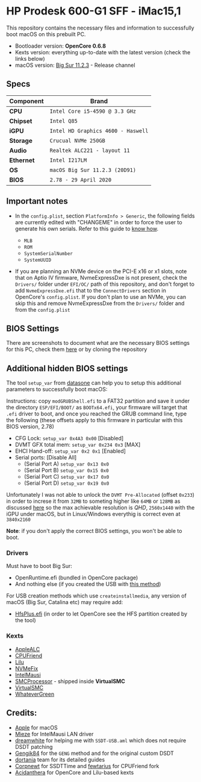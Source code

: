 # HP Prodesk 600-G1 SFF - iMac15,1

This repository contains the necessary files and information to successfully boot macOS on this prebuilt PC. 
- Bootloader version: **OpenCore 0.6.8**
- Kexts version: everything up-to-date with the latest version (check the links below)
- macOS version: [Big Sur 11.2.3](https://www.apple.com/macos/big-sur) - Release channel

## Specs

| Component      | Brand                                     |
|----------------|-------------------------------------------|
| **CPU**        | `Intel Core i5-4590 @ 3.3 GHz`            |
| **Chipset**    | `Intel Q85`                               |
| **iGPU**       | `Intel HD Graphics 4600 - Haswell`        |
| **Storage**    | `Crucual NVMe 250GB`                      |
| **Audio**      | `Realtek ALC221 - layout 11`              |
| **Ethernet**   | `Intel I217LM`                            |
| **OS**         | `macOS Big Sur 11.2.3 (20D91)`            |
| **BIOS**       | `2.78 - 29 April 2020`                    |

## Important notes
- In the `config.plist`, section `PlatformInfo > Generic`, the following fields are currently edited with "CHANGEME" in order to force the user to generate his own serials. Refer to this guide to [know how](https://dortania.github.io/OpenCore-Install-Guide/config.plist/coffee-lake.html#platforminfo). 
  - `MLB`
  - `ROM`
  - `SystemSerialNumber` 
  - `SystemUUID`

- If you are planning an NVMe device on the PCI-E x16 or x1 slots, note that on Aptio IV firmware, NvmeExpressDxe is not present, check the `Drivers/` folder under `EFI/OC/` path of this repository, and don't forget to add `NvmeExpressDxe.efi` that to the `ConnectDrivers` section in OpenCore's `config.plist`. If you don't plan to use an NVMe, you can skip this and remove NvmeExpressDxe from the `Drivers/` folder and from the `config.plist`


## BIOS Settings

There are screenshots to document what are the necessary BIOS settings for this PC, check them [here](https://github.com/1alessandro1/HP-Prodesk-600-G1-SFF-macOS/tree/main/Bios-Dumps/Pictures-Settings) or by cloning the repository 

## Additional hidden BIOS settings
The tool `setup_var` from [datasone](https://github.com/datasone/grub-mod-setup_var/releases/latest) can help you to setup this additional parameters to successfully boot macOS:

Instructions: copy `modGRUBShell.efi` to a FAT32 partition and save it under the directory `ESP/EFI/BOOT/` as `BOOTx64.efi`, your firmware will target that `.efi` driver to boot, and once you reached the GRUB command line, type the following (these offsets apply to this firmware in particular with this BIOS version, 2.78)

- CFG Lock: `setup_var 0x4A3 0x00` [Disabled]
- DVMT GFX total mem: `setup_var 0x234 0x3` [MAX]
- EHCI Hand-off: `setup_var 0x2 0x1` [Enabled]
- Serial ports: [Disable All]
  - (Serial Port A) `setup_var 0x13 0x0`
  - (Serial Port B) `setup_var 0x15 0x0`
  - (Serial Port C) `setup_var 0x17 0x0`
  - (Serial Port D) `setup_var 0x19 0x0`

Unfortunately I was not able to unlock the `DVMT Pre-Allocated` (offset `0x233`) in order to increse it from `32MB` to someting higher like `64MB` or `128MB` as discussed [here](https://github.com/acidanthera/bugtracker/issues/1585) so the max achievable resolution is *QHD*, `2560x1440` with the iGPU under macOS, but in Linux/Windows everythig is correct even at `3840x2160`

**Note**: if you don't apply the correct BIOS settings, you won't be able to boot.

### Drivers

Must have to boot Big Sur:

* OpenRuntime.efi (bundled in OpenCore package)
* And nothing else (if you created the USB with [this method](https://dortania.github.io/OpenCore-Install-Guide/installer-guide/mac-install-recovery.html#legacy-macos-online-method))

For USB creation methods which use `createinstallmedia`, any version of macOS (Big Sur, Catalina etc) may require add: 

* [HfsPlus.efi](https://github.com/acidanthera/OcBinaryData/blob/master/Drivers/HfsPlus.efi) (in order to let OpenCore see the HFS partition created by the tool)


### Kexts

* [AppleALC](https://github.com/acidanthera/AppleALC/releases/latest)
* [CPUFriend](https://github.com/acidanthera/CPUFriend/releases/latest)
* [Lilu](https://github.com/acidanthera/Lilu/releases/latest)
* [NVMeFix](https://github.com/acidanthera/NVMeFix/releases/latest)
* [IntelMausi](https://github.com/acidanthera/IntelMausi/releases/latest)
* [SMCProcessor](https://github.com/acidanthera/VirtualSMC/releases/latest) - shipped inside **VirtualSMC**
* [VirtualSMC](https://github.com/acidanthera/VirtualSMC/releases/latest) 
* [WhateverGreen](https://github.com/acidanthera/WhateverGreen/releases/latest)

## Credits:

* [Apple](https://apple.com) for macOS
* [Mieze](https://github.com/Mieze) for IntelMausi LAN driver
* [dreamwhite](https://github.com/dreamwhite) for helping me with `SSDT-USB.aml` which does not require DSDT patching
* [Gengik84](https://www.macos86.it/profile/1-gengik84/) for the `GENG` method and for the original custom DSDT
* [dortania](https://github.com/dortania) team for its detailed guides
* [Corpnewt](https://github.com/CorpNewt) for SSDTTime and [fewtarius](https://github.com/fewtarius) for CPUFriend fork
* [Acidanthera](https://github.com/Acidanthera) for OpenCore and Lilu-based kexts 


